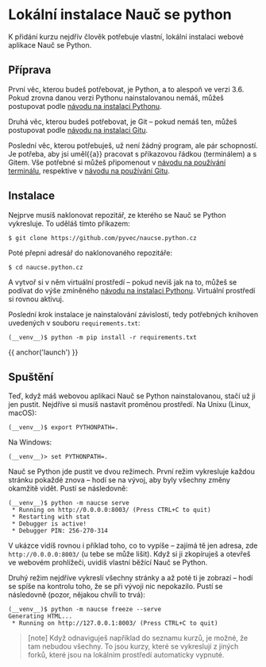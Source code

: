 # Lokální instalace Nauč se python

K přidání kurzu nejdřív člověk potřebuje vlastní, lokální instalaci webové aplikace Nauč se Python.

## Příprava

První věc, kterou budeš potřebovat, je Python, a to alespoň ve verzi 3.6.
Pokud zrovna danou verzi Pythonu nainstalovanou nemáš, můžeš postupovat podle [návodu na instalaci Pythonu][beginners-install].

[beginners-install]: {{lesson_url("beginners/install")}}

Druhá věc, kterou budeš potřebovat, je Git – pokud nemáš ten, můžeš postupovat podle [návodu na instalaci Gitu]({{lesson_url("git/install")}}).

Poslední věc, kterou potřebuješ, už není žádný program, ale pár schopností.
Je potřeba, aby jsi uměl{{a}} pracovat s příkazovou řádkou (terminálem) a s Gitem.
Vše potřebné si můžeš připomenout v [návodu na používání terminálu]({{lesson_url("beginners/cmdline")}}), respektive v [návodu na používání Gitu]({{lesson_url("git/git-collaboration-2in1")}}).

## Instalace

Nejprve musíš naklonovat repozitář, ze kterého se Nauč se Python vykresluje.
To uděláš tímto příkazem:

```console
$ git clone https://github.com/pyvec/naucse.python.cz
```

Poté přepni adresář do naklonovaného repozitáře:

```console
$ cd naucse.python.cz
```

A vytvoř si v něm virtuální prostředí – pokud nevíš jak na to, můžeš se podívat do výše zmíněného [návodu na instalaci Pythonu][beginners-install].
Virtuální prostředí si rovnou aktivuj.

Poslední krok instalace je nainstalování závislostí, tedy potřebných knihoven uvedených v souboru `requirements.txt`:

```console
(__venv__)$ python -m pip install -r requirements.txt
```

{{ anchor('launch') }}
## Spuštění

Teď, když máš webovou aplikaci Nauč se Python nainstalovanou, stačí už ji jen pustit.
Nejdříve si musíš nastavit proměnou prostředí.
Na Unixu (Linux, macOS):

```console
(__venv__)$ export PYTHONPATH=.
```

Na Windows:

```dosvenv
(__venv__)> set PYTHONPATH=.
```

Nauč se Python jde pustit ve dvou režimech.
První režim vykresluje každou stránku pokaždé znova – hodí se na vývoj, aby byly všechny změny okamžitě vidět.
Pustí se následovně:

```console
(__venv__)$ python -m naucse serve
 * Running on http://0.0.0.0:8003/ (Press CTRL+C to quit)
 * Restarting with stat
 * Debugger is active!
 * Debugger PIN: 256-270-314
```

V ukázce vidíš rovnou i příklad toho, co to vypíše – zajímá tě jen adresa, zde `http://0.0.0.0:8003/` (u tebe se může lišit).
Když si ji zkopíruješ a otevřeš ve webovém prohlížeči, uvidíš vlastní běžící Nauč se Python.

Druhý režim nejdříve vykreslí všechny stránky a až poté ti je zobrazí – hodí se spíše na kontrolu toho, že se při vývoji nic nepokazilo.
Pustí se následovně (pozor, nějakou chvíli to trvá):

```console
(__venv__)$ python -m naucse freeze --serve
Generating HTML...
 * Running on http://127.0.0.1:8003/ (Press CTRL+C to quit)
```

> [note]
> Když odnaviguješ například do seznamu kurzů, je možné, že tam nebudou všechny.
> To jsou kurzy, které se vykreslují z jiných forků, které jsou na lokálním prostředí
> automaticky vypnuté.
